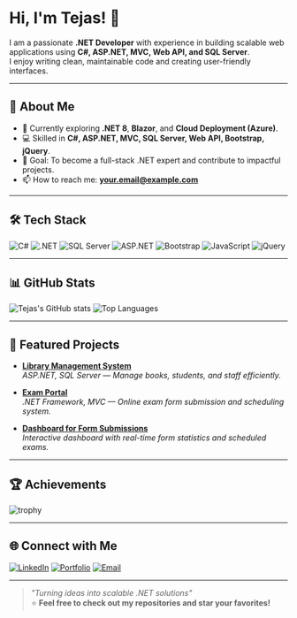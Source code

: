 # Hi, I'm Tejas! 👋

I am a passionate **.NET Developer** with experience in building scalable web applications using **C#, ASP.NET, MVC, Web API, and SQL Server**.  
I enjoy writing clean, maintainable code and creating user-friendly interfaces.

---

## 🚀 About Me
- 🌱 Currently exploring **.NET 8**, **Blazor**, and **Cloud Deployment (Azure)**.
- 💻 Skilled in **C#, ASP.NET, MVC, SQL Server, Web API, Bootstrap, jQuery**.
- 🎯 Goal: To become a full-stack .NET expert and contribute to impactful projects.
- 📫 How to reach me: **your.email@example.com**

---

## 🛠️ Tech Stack

![C#](https://img.shields.io/badge/C%23-239120?style=for-the-badge&logo=c-sharp&logoColor=white)
![.NET](https://img.shields.io/badge/.NET-512BD4?style=for-the-badge&logo=dotnet&logoColor=white)
![SQL Server](https://img.shields.io/badge/SQL%20Server-CC2927?style=for-the-badge&logo=microsoft-sql-server&logoColor=white)
![ASP.NET](https://img.shields.io/badge/ASP.NET-5C2D91?style=for-the-badge&logo=dotnet&logoColor=white)
![Bootstrap](https://img.shields.io/badge/Bootstrap-563D7C?style=for-the-badge&logo=bootstrap&logoColor=white)
![JavaScript](https://img.shields.io/badge/JavaScript-F7DF1E?style=for-the-badge&logo=javascript&logoColor=black)
![jQuery](https://img.shields.io/badge/jQuery-0769AD?style=for-the-badge&logo=jquery&logoColor=white)

---

## 📊 GitHub Stats

![Tejas's GitHub stats](https://github-readme-stats.vercel.app/api?username=TejasvPathre07&show_icons=true&theme=radical)
![Top Languages](https://github-readme-stats.vercel.app/api/top-langs/?username=TejasvPathre07&layout=compact&theme=radical)

---

## 📌 Featured Projects

- [**Library Management System**](https://github.com/TejasvPathre07/LibrarySystem)  
  *ASP.NET, SQL Server — Manage books, students, and staff efficiently.*

- [**Exam Portal**](https://github.com/TejasvPathre07/ExamPortal)  
  *.NET Framework, MVC — Online exam form submission and scheduling system.*

- [**Dashboard for Form Submissions**](https://github.com/TejasvPathre07/ExamDashboard)  
  *Interactive dashboard with real-time form statistics and scheduled exams.*

---

## 🏆 Achievements

![trophy](https://github-profile-trophy.vercel.app/?username=TejasvPathre07&theme=darkhub&margin-w=15)

---

## 🌐 Connect with Me

[![LinkedIn](https://img.shields.io/badge/LinkedIn-0077B5?style=for-the-badge&logo=linkedin&logoColor=white)](https://linkedin.com/in/your-link)
[![Portfolio](https://img.shields.io/badge/Portfolio-000000?style=for-the-badge&logo=web&logoColor=white)](https://yourportfolio.com)
[![Email](https://img.shields.io/badge/Email-D14836?style=for-the-badge&logo=gmail&logoColor=white)](mailto:tejasvpathre@gmail.com)

---

> *"Turning ideas into scalable .NET solutions"*  
⭐ **Feel free to check out my repositories and star your favorites!**
